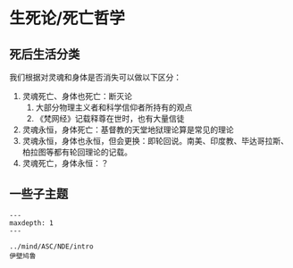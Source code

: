 # 生死论/死亡哲学


## 死后生活分类

我们根据对灵魂和身体是否消失可以做以下区分：

1. 灵魂死亡、身体也死亡：断灭论
   1. 大部分物理主义者和科学信仰者所持有的观点
   2. 《梵网经》记载释尊在世时，也有大量信徒
2. 灵魂永恒，身体死亡：基督教的天堂地狱理论算是常见的理论
3. 灵魂永恒，身体也永恒，但会更换：即轮回说。南美、印度教、毕达哥拉斯、柏拉图等都有轮回理论的记载。
4. 灵魂死亡，身体永恒：？

## 一些子主题

```{toctree}
---
maxdepth: 1
---

../mind/ASC/NDE/intro
伊壁鸠鲁
```